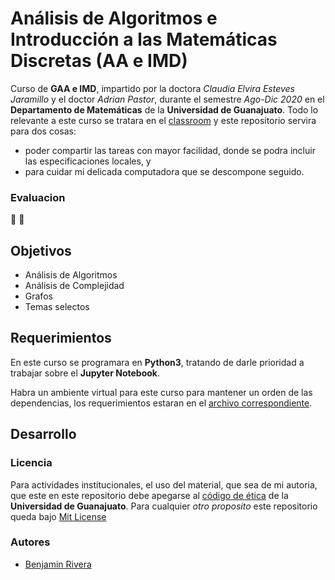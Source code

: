 # Análisis de Algoritmos e Introducción a las Matemáticas Discretas (AA e IMD)


Curso de __GAA e IMD__, impartido por la doctora _Claudia Elvira Esteves Jaramillo_ y el doctor _Adrian Pastor_, durante el semestre _Ago-Dic 2020_ en el __Departamento de Matemáticas__ de la __Universidad de Guanajuato__. Todo lo relevante a este curso se tratara en el 
[classroom](https://classroom.google.com/u/4/c/MTI2ODAxMDM4NzIy)
y este repositorio servira para dos cosas:
 - poder compartir las tareas con mayor facilidad, donde se podra incluir las especificaciones locales, y 
 - para cuidar mi delicada computadora que se descompone seguido.


### Evaluacion

🥴 🤡


## Objetivos

 - Análisis de Algoritmos
 - Análisis de Complejidad
 - Grafos
 - Temas selectos


## Requerimientos

En este curso se programara en __Python3__, tratando de darle prioridad a trabajar sobre el __Jupyter Notebook__.

Habra un ambiente virtual para este curso para mantener un orden de las dependencias, los requerimientos estaran en el 
[archivo correspondiente](./requerimientos.txt).


## Desarrollo

### Licencia

Para actividades institucionales, el uso del material, que sea de mi autoria, que este en este repositorio debe apegarse al 
[código de ética](https://www.ugto.mx/images/pdf/normatividad/codigo-etica-universidad-guanajuato.pdf)
de la __Universidad de Guanajuato__. Para cualquier _otro proposito_ este repositorio queda bajo 
[Mit License](./LICENSE)


### Autores
- [Benjamin Rivera][sitioBench]






[//]: <> (///////////////////////////////////////////////////////////////)

[//]: <> (Enlaces de imagenes)
[memeRequerimientos]: https://cdn.memegenerator.es/imagenes/memes/full/28/13/28139681.jpg
[logoWTFPL]: http://www.wtfpl.net/wp-content/uploads/2012/12/wtfpl-badge-2.png

[//]: <> (Enlaces de siios)
[sitioBench]: http://www.google.com
[licenciaWTFPL]: http://www.wtfpl.net/
